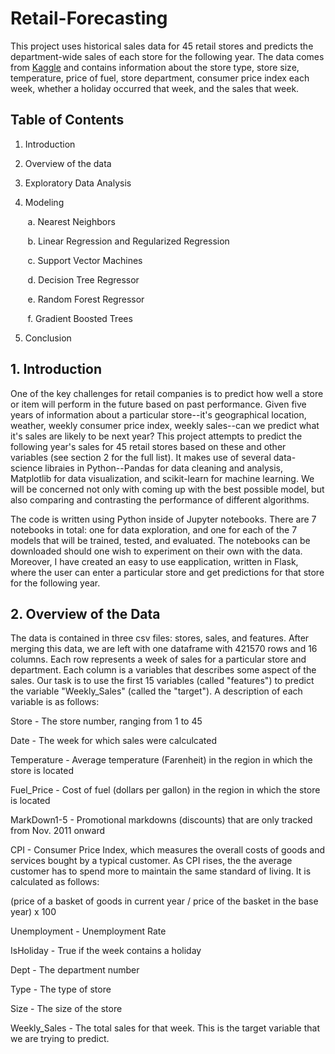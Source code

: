 # Retail-Forecasting
This project uses historical sales data for 45 retail stores and predicts the department-wide sales of each store for the following year. The data comes from [Kaggle](https://www.kaggle.com/manjeetsingh/retaildataset) and contains information about the store type, store size, temperature, price of fuel, store department, consumer price index each week, whether a holiday occurred that week, and the sales that week.

## Table of Contents

1. Introduction

2. Overview of the data

3. Exploratory Data Analysis

4. Modeling

&nbsp;&nbsp;&nbsp;&nbsp;&nbsp;&nbsp; a. Nearest Neighbors

&nbsp;&nbsp;&nbsp;&nbsp;&nbsp;&nbsp; b. Linear Regression and Regularized Regression

&nbsp;&nbsp;&nbsp;&nbsp;&nbsp;&nbsp; c. Support Vector Machines

&nbsp;&nbsp;&nbsp;&nbsp;&nbsp;&nbsp; d. Decision Tree Regressor

&nbsp;&nbsp;&nbsp;&nbsp;&nbsp;&nbsp; e. Random Forest Regressor

&nbsp;&nbsp;&nbsp;&nbsp;&nbsp;&nbsp; f. Gradient Boosted Trees

5. Conclusion

## 1. Introduction

One of the key challenges for retail companies is to predict how well a store or item will perform in the future based on past performance. Given five years of information about a particular store--it's geographical location, weather, weekly consumer price index, weekly sales--can we predict what it's sales are likely to be next year? This project attempts to predict the following year's sales for 45 retail stores based on these and other variables (see section 2 for the full list). It makes use of several data-science libraies in Python--Pandas for data cleaning and analysis, Matplotlib for data visualization, and scikit-learn for machine learning. We will be concerned not only with coming up with the best possible model, but also comparing and contrasting the performance of different algorithms. 

The code is written using Python inside of Jupyter notebooks. There are 7 notebooks in total: one for data exploration, and one for each of the 7 models that will be trained, tested, and evaluated. The notebooks can be downloaded should one wish to experiment on their own with the data. Moreover, I have created an easy to use eapplication, written in Flask, where the user can enter a particular store and get predictions for that store for the following year. 

## 2. Overview of the Data

The data is contained in three csv files: stores, sales, and features. After merging this data,
we are left with one dataframe with 421570 rows and 16 columns. Each row represents a week of sales
for a particular store and department. Each column is a variables that describes some aspect
of the sales. Our task is to use the first 15 variables (called "features") to predict the 
variable "Weekly_Sales" (called the "target"). A description of each variable is as follows:

Store - The store number, ranging from 1 to 45

Date - The week for which sales were calculcated

Temperature - Average temperature (Farenheit) in the region in which the store is located

Fuel_Price - Cost of fuel (dollars per gallon) in the region in which the store is located

MarkDown1-5 - Promotional markdowns (discounts) that are only tracked from Nov. 2011 onward

CPI - Consumer Price Index, which measures the overall costs of goods and services bought by
a typical customer. As CPI rises, the the average customer has to spend more to maintain the same
standard of living. It is calculated as follows:

(price of a basket of goods in current year / price of the basket in the base year) x 100

Unemployment - Unemployment Rate

IsHoliday - True if the week contains a holiday

Dept - The department number

Type - The type of store

Size - The size of the store

Weekly_Sales - The total sales for that week. This is the target variable that we are trying to predict.
